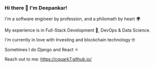 ### Hi there 👋 I'm Deepankar! 

I'm a software engineer by profession, and a philomath by heart 🌍

My experience is in Full-Stack Development 🐍, DevOps & Data Science.

I'm currently in love with Investing and blockchain technology 🤓 

Sometimes I do Django and React ⚛️

Reach out to me: https://cquark7.github.io/
